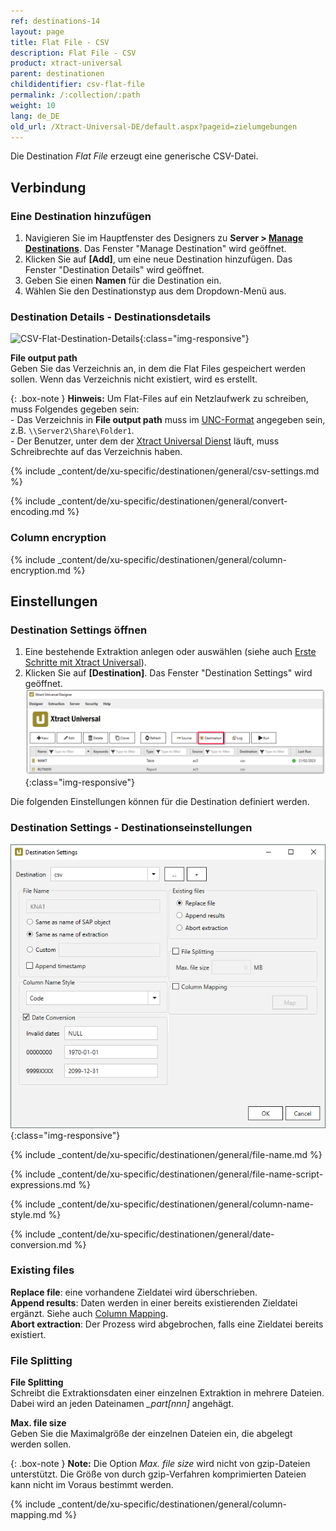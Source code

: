 ```yaml
---
ref: destinations-14
layout: page
title: Flat File - CSV
description: Flat File - CSV
product: xtract-universal
parent: destinationen
childidentifier: csv-flat-file
permalink: /:collection/:path
weight: 10
lang: de_DE
old_url: /Xtract-Universal-DE/default.aspx?pageid=zielumgebungen
---
```


Die Destination *Flat File* erzeugt eine generische CSV-Datei. 

## Verbindung

### Eine Destination hinzufügen

1. Navigieren Sie im Hauptfenster des Designers zu **Server > [Manage Destinations](./ziele-verwalten)**. Das Fenster "Manage Destination" wird geöffnet.
2. Klicken Sie auf **[Add]**, um eine neue Destination hinzufügen. Das Fenster "Destination Details" wird geöffnet.
3. Geben Sie einen **Namen** für die Destination ein.
4. Wählen Sie den Destinationstyp aus dem Dropdown-Menü aus.


### Destination Details - Destinationsdetails
![CSV-Flat-Destination-Details](/img/content/xu/CSV-Flat-Destination-Details.png){:class="img-responsive"}


**File output path**<br>
Geben Sie das Verzeichnis an, in dem die Flat Files gespeichert werden sollen. 
Wenn das Verzeichnis nicht existiert, wird es erstellt.

{: .box-note }
**Hinweis:** Um Flat-Files auf ein Netzlaufwerk zu schreiben, muss Folgendes gegeben sein: <br>
\- Das Verzeichnis in **File output path** muss im [UNC-Format](https://docs.microsoft.com/de-de/dotnet/standard/io/file-path-formats#unc-paths) angegeben sein, z.B. `\\Server2\Share\Folder1`.<br>
\- Der Benutzer, unter dem der [Xtract Universal Dienst](../fortgeschrittene-techniken/service-account) läuft, muss Schreibrechte auf das Verzeichnis haben. 

{% include _content/de/xu-specific/destinationen/general/csv-settings.md %}														 

{% include _content/de/xu-specific/destinationen/general/convert-encoding.md %}	

### Column encryption
{% include _content/de/xu-specific/destinationen/general/column-encryption.md %}


## Einstellungen

### Destination Settings öffnen

1. Eine bestehende Extraktion anlegen oder auswählen (siehe auch [Erste Schritte mit Xtract Universal](../erste-schritte/eine-neue-extraktion-anlegen)).
2. Klicken Sie auf **[Destination]**. Das Fenster "Destination Settings" wird geöffnet.
![Destination-settings](/img/content/xu/xu_designer_destination.png){:class="img-responsive"}

Die folgenden Einstellungen können für die Destination definiert werden. 
  
### Destination Settings - Destinationseinstellungen

![XU_flatfile_csv_Destination](/img/content/XU_flatfile_csv_Destination.png){:class="img-responsive"}

{% include _content/de/xu-specific/destinationen/general/file-name.md %}

{% include _content/de/xu-specific/destinationen/general/file-name-script-expressions.md %}

{% include _content/de/xu-specific/destinationen/general/column-name-style.md %}

{% include _content/de/xu-specific/destinationen/general/date-conversion.md %}

### Existing files 

**Replace file**: eine vorhandene Zieldatei wird überschrieben. <br>
**Append results**: Daten werden in einer bereits existierenden Zieldatei ergänzt. Siehe auch [Column Mapping](#column-mapping).<br>
**Abort extraction**: Der Prozess wird abgebrochen, falls eine Zieldatei bereits existiert.   

### File Splitting

**File Splitting**<br>
Schreibt die Extraktionsdaten einer einzelnen Extraktion in mehrere Dateien. 
Dabei wird an jeden Dateinamen *_part[nnn]* angehägt. 

**Max. file size** <br>
Geben Sie die Maximalgröße der einzelnen Dateien ein, die abgelegt werden sollen. 

{: .box-note }
**Note:** Die Option *Max. file size* wird nicht von gzip-Dateien unterstützt.
Die Größe von durch gzip-Verfahren komprimierten Dateien kann nicht im Voraus bestimmt werden.

{% include _content/de/xu-specific/destinationen/general/column-mapping.md %}
